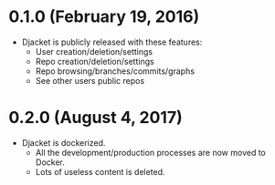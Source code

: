 # 0.1.0 (February 19, 2016)
* Djacket is publicly released with these features:
    - User creation/deletion/settings
    - Repo creation/deletion/settings
    - Repo browsing/branches/commits/graphs
    - See other users public repos


# 0.2.0 (August 4, 2017)
* Djacket is dockerized.
    - All the development/production processes are now moved to Docker.
    - Lots of useless content is deleted.
